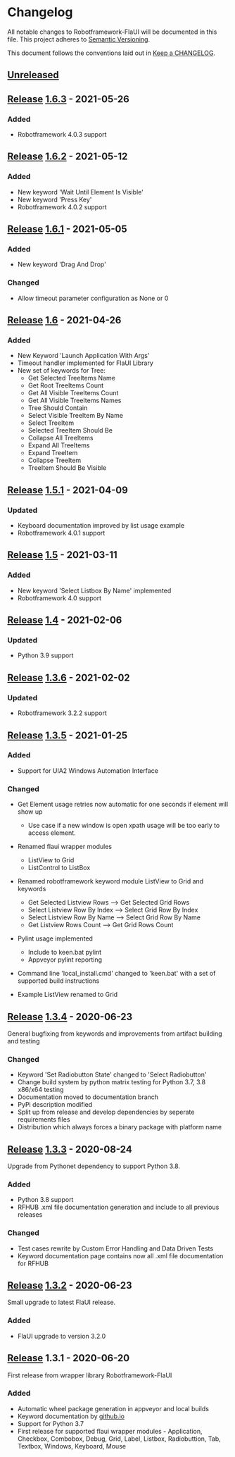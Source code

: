 # Changelog

All notable changes to Robotframework-FlaUI will be documented in this file. This
project adheres to [Semantic Versioning][].

This document follows the conventions laid out in [Keep a CHANGELOG][].
## [Unreleased][]

## [Release][1.6.3] [1.6.3][1.6.2-1.6.3] - 2021-05-26

### Added
-    Robotframework 4.0.3 support

## [Release][1.6.2] [1.6.2][1.6.1-1.6.2] - 2021-05-12

### Added
-    New keyword 'Wait Until Element Is Visible'
-    New keyword 'Press Key'
-    Robotframework 4.0.2 support

## [Release][1.6.1] [1.6.1][1.6-1.6.1] - 2021-05-05

### Added
-    New keyword 'Drag And Drop'

### Changed
-    Allow timeout parameter configuration as None or 0

## [Release][1.6] [1.6][1.5.1-1.6] - 2021-04-26

### Added
- New Keyword 'Launch Application With Args'
- Timeout handler implemented for FlaUI Library
- New set of keywords for Tree:
  - Get Selected TreeItems Name
  - Get Root TreeItems Count
  - Get All Visible TreeItems Count
  - Get All Visible TreeItems Names
  - Tree Should Contain
  - Select Visible TreeItem By Name
  - Select TreeItem
  - Selected TreeItem Should Be
  - Collapse All TreeItems
  - Expand All TreeItems
  - Expand TreeItem
  - Collapse TreeItem
  - TreeItem Should Be Visible

## [Release][1.5.1] [1.5.1][1.5-1.5.1] - 2021-04-09

### Updated
-    Keyboard documentation improved by list usage example
-    Robotframework 4.0.1 support

## [Release][1.5] [1.5][1.4-1.5] - 2021-03-11

### Added
-    New keyword 'Select Listbox By Name' implemented
-    Robotframework 4.0 support

## [Release][1.4] [1.4][1.3.6-1.4] - 2021-02-06

### Updated
-    Python 3.9 support

## [Release][1.3.6] [1.3.6][1.3.5-1.3.6] - 2021-02-02

### Updated
-    Robotframework 3.2.2 support

## [Release][1.3.5] [1.3.5][1.3.4-1.3.5] - 2021-01-25

### Added
-    Support for UIA2 Windows Automation Interface

### Changed

-   Get Element usage retries now automatic for one seconds if element will show up
    - Use case if a new window is open xpath usage will be too early to access element.


-   Renamed flaui wrapper modules
    - ListView to Grid
    - ListControl to ListBox
    

-   Renamed robotframework keyword module ListView to Grid and keywords
    - Get Selected Listview Rows --> Get Selected Grid Rows
    - Select Listview Row By Index --> Select Grid Row By Index
    - Select Listview Row By Name -->  Select Grid Row By Name
    - Get Listview Rows Count --> Get Grid Rows Count
    

-   Pylint usage implemented
      - Include to keen.bat pylint
      - Appveyor pylint reporting
    

-   Command line 'local_install.cmd' changed to 'keen.bat' with a set of supported build instructions
-   Example ListView renamed to Grid

## [Release][1.3.4] [1.3.4][1.3.3-1.3.4] - 2020-06-23

General bugfixing from keywords and improvements from artifact building and testing

### Changed

 -  Keyword 'Set Radiobutton State' changed to 'Select Radiobutton'
 -  Change build system by python matrix testing for Python 3.7, 3.8 x86/x64 testing
 -  Documentation moved to documentation branch
 -  PyPi description modified
 -  Split up from release and develop dependencies by seperate requirements files
 -  Distribution which always forces a binary package with platform name

## [Release][1.3.3] [1.3.3][1.3.2-1.3.3] - 2020-08-24

Upgrade from Pythonet dependency to support Python 3.8.

### Added

-   Python 3.8 support
-   RFHUB .xml file documentation generation and include to all previous releases

### Changed

-  Test cases rewrite by Custom Error Handling and Data Driven Tests
-  Keyword documentation page contains now all .xml file documentation for RFHUB

## [Release][1.3.2] [1.3.2][1.3.1-1.3.2] - 2020-06-23

Small upgrade to latest FlaUI release.

### Added

-   FlaUI upgrade to version 3.2.0

## [Release][1.3.1] 1.3.1 - 2020-06-20

First release from wrapper library Robotframework-FlaUI

### Added

-   Automatic wheel package generation in appveyor and local builds
-   Keyword documentation by [github.io][]
-   Support for Python 3.7
-   First release for supported flaui wrapper modules - Application, Checkbox, Combobox, Debug, Grid, Label, Listbox, Radiobuttion, Tab, Textbox, Windows, Keyboard, Mouse

[keep a changelog]: http://keepachangelog.com/

[semantic versioning]: http://semver.org/

[github.io]: https://gdatasoftwareag.github.io/robotframework-flaui

[unreleased]: ../../compare/1.6.3...main

[1.6.3]: https://github.com/GDATASoftwareAG/robotframework-flaui/releases/tag/1.6.3
[1.6.2-1.6.3]: https://github.com/GDATASoftwareAG/robotframework-flaui/compare/1.6.2...1.6.3

[1.6.2]: https://github.com/GDATASoftwareAG/robotframework-flaui/releases/tag/1.6.2
[1.6.1-1.6.2]: https://github.com/GDATASoftwareAG/robotframework-flaui/compare/1.6.1...1.6.2

[1.6.1]: https://github.com/GDATASoftwareAG/robotframework-flaui/releases/tag/1.6.1
[1.6-1.6.1]: https://github.com/GDATASoftwareAG/robotframework-flaui/compare/1.6...1.6.1

[1.6]: https://github.com/GDATASoftwareAG/robotframework-flaui/releases/tag/1.6
[1.5.1-1.6]: https://github.com/GDATASoftwareAG/robotframework-flaui/compare/1.5.1...1.6

[1.5.1]: https://github.com/GDATASoftwareAG/robotframework-flaui/releases/tag/1.5.1
[1.5-1.5.1]: https://github.com/GDATASoftwareAG/robotframework-flaui/compare/1.5...1.5.1

[1.5]: https://github.com/GDATASoftwareAG/robotframework-flaui/releases/tag/1.5
[1.4-1.5]: https://github.com/GDATASoftwareAG/robotframework-flaui/compare/1.4...1.5

[1.4]: https://github.com/GDATASoftwareAG/robotframework-flaui/releases/tag/1.4
[1.3.6-1.4]: https://github.com/GDATASoftwareAG/robotframework-flaui/compare/1.3.6...1.4

[1.3.6]: https://github.com/GDATASoftwareAG/robotframework-flaui/releases/tag/1.3.6
[1.3.5-1.3.6]: https://github.com/GDATASoftwareAG/robotframework-flaui/compare/1.3.5...1.3.6

[1.3.5]: https://github.com/GDATASoftwareAG/robotframework-flaui/releases/tag/1.3.5
[1.3.4-1.3.5]: https://github.com/GDATASoftwareAG/robotframework-flaui/compare/1.3.4...1.3.5

[1.3.4]: https://github.com/GDATASoftwareAG/robotframework-flaui/releases/tag/1.3.4
[1.3.3-1.3.4]: https://github.com/GDATASoftwareAG/robotframework-flaui/compare/1.3.3...1.3.4

[1.3.3]: https://github.com/GDATASoftwareAG/robotframework-flaui/releases/tag/1.3.3
[1.3.2-1.3.3]: https://github.com/GDATASoftwareAG/robotframework-flaui/compare/1.3.2...1.3.3

[1.3.2]: https://github.com/GDATASoftwareAG/robotframework-flaui/releases/tag/1.3.2
[1.3.1-1.3.2]: https://github.com/GDATASoftwareAG/robotframework-flaui/compare/1.3.1...1.3.2

[1.3.1]: https://github.com/GDATASoftwareAG/robotframework-flaui/releases/tag/1.3.1
